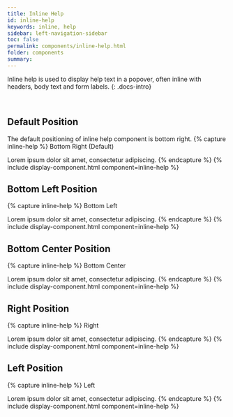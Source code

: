 ```yaml
---
title: Inline Help
id: inline-help
keywords: inline, help
sidebar: left-navigation-sidebar
toc: false
permalink: components/inline-help.html
folder: components
summary:
---
```


Inline help is used to display help text in a popover, often inline with headers, body text and form labels.
{: .docs-intro}

<br>

## Default Position
The default positioning of inline help component is bottom right.
{% capture inline-help %}
Bottom Right (Default)

<span class="fd-inline-help">
    <span class="fd-inline-help__content fd-inline-help__content--bottom-right">
        Lorem ipsum dolor sit amet, consectetur adipiscing.
    </span>
</span>
{% endcapture %}
{% include display-component.html component=inline-help %}

<br>

## Bottom Left Position
{% capture inline-help %}
Bottom Left

<span class="fd-inline-help">
    <span class="fd-inline-help__content fd-inline-help__content--bottom-left">
        Lorem ipsum dolor sit amet, consectetur adipiscing.
    </span>
</span>
{% endcapture %}
{% include display-component.html component=inline-help %}

<br>

## Bottom Center Position
{% capture inline-help %}
Bottom Center

<span class="fd-inline-help">
    <span class="fd-inline-help__content fd-inline-help__content--bottom-center">
        Lorem ipsum dolor sit amet, consectetur adipiscing.
    </span>
</span>
{% endcapture %}
{% include display-component.html component=inline-help %}

<br>

## Right Position
{% capture inline-help %}
Right

<span class="fd-inline-help">
    <span class="fd-inline-help__content fd-inline-help__content--right">
        Lorem ipsum dolor sit amet, consectetur adipiscing.
    </span>
</span>
{% endcapture %}
{% include display-component.html component=inline-help %}

<br>

## Left Position
{% capture inline-help %}
Left

<span class="fd-inline-help">
    <span class="fd-inline-help__content fd-inline-help__content--left">
        Lorem ipsum dolor sit amet, consectetur adipiscing.
    </span>
</span>
{% endcapture %}
{% include display-component.html component=inline-help %}
